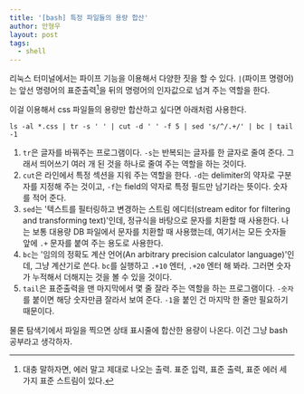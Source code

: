 ```yaml
---
title: '[bash] 특정 파일들의 용량 합산'
author: 안형우
layout: post
tags:
  - shell
---
```


리눅스 터미널에서는 파이프 기능을 이용해서 다양한 짓을 할 수 있다. `|`(파이프 명령어)는 앞선 명령어의 표준출력[^fn1]을 뒤의 명령어의 인자값으로 넘겨 주는 역할을 한다.

이걸 이용해서 css 파일들의 용량만 합산하고 싶다면 아래처럼 사용한다.

    ls -al *.css | tr -s ' ' | cut -d ' ' -f 5 | sed 's/^/.+/' | bc | tail -1

1. `tr`은 글자를 바꿔주는 프로그램이다. `-s`는 반복되는 글자를 한 글자로 줄여 준다. 그래서 띄어쓰기 여러 개 된 것을 하나로 줄여 주는 역할을 하는 것이다.
2. `cut`은 라인에서 특정 섹션을 지워 주는 역할을 한다. `-d`는 delimiter의 약자로 구분자를 지정해 주는 것이고, `-f`는 field의 약자로 특정 필드만 남기라는 뜻이다. 숫자를 적어 준다.
3. `sed`는 '텍스트를 필터링하고 변경하는 스트림 에디터(stream editor for filtering and transforming text)'인데, 정규식을 바탕으로 문자를 치환할 때 사용한다. 나는 보통 대용량 DB 파일에서 문자를 치환할 때 사용했는데, 여기서는 모든 숫자들 앞에 `.+` 문자를 붙여 주는 용도로 사용한다.
4. `bc`는 '임의의 정확도 계산 언어(An arbitrary precision calculator language)'인데, 그냥 계산기로 쓴다. `bc`를 실행하고 `.+10` 엔터, `.+20` 엔터 해 봐라. 그러면 숫자가 누적해서 더해지는 것을 볼 수 있을 것이다.
5. `tail`은 표준출력을 맨 마지막에서 몇 줄 잘라 주는 역할을 하는 프로그램이다. `-숫자`를 붙이면 해당 숫자만큼 잘라서 보여 준다. `-1`을 붙인 건 마지막 한 줄만 필요하기 때문이다.

물론 탐색기에서 파일을 찍으면 상태 표시줄에 합산한 용량이 나온다. 이건 그냥 bash 공부라고 생각하자.

[^fn1]: 대충 말하자면, 에러 말고 제대로 나오는 출력. 표준 입력, 표준 출력, 표준 에러 세 가지 표준 스트림이 있다.
